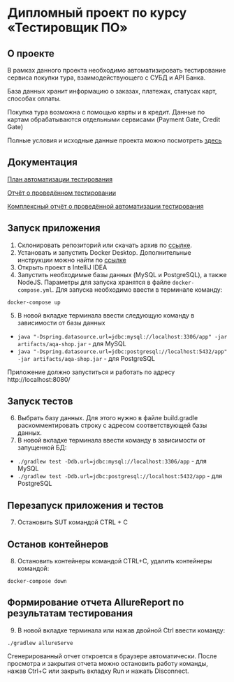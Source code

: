 # Дипломный проект по курсу «Тестировщик ПО»
## О проекте
В рамках данного проекта необходимо автоматизировать тестирование сервиса покупки тура, взаимодействующего с СУБД и API Банка.

База данных хранит информацию о заказах, платежах, статусах карт, способах оплаты.

Покупка тура возможна с помощью карты и в кредит. Данные по картам обрабатываются отдельными сервисами (Payment Gate, Credit Gate)

Полные условия и исходные данные проекта можно посмотреть [здесь](https://github.com/netology-code/qa-diploma)

## Документация 

[План автоматизации тестирования ](https://github.com/SweetLana1979/qa-diploma/blob/main/docs/Plan.md)

[Отчёт о проведённом тестировании](https://github.com/SweetLana1979/qa-diploma/blob/main/docs/Report.md)

[Комплексный отчёт о проведённой автоматизации тестирования](https://github.com/SweetLana1979/qa-diploma/blob/main/docs/Summary.md)


## Запуск приложения

1. Склонировать репозиторий или скачать архив по [ссылке](https://github.com/SweetLana1979/qa-diploma). 
2. Установать и запустить Docker Desktop. Дополнительные инструкции можно найти по [ссылке](https://github.com/netology-code/aqa-homeworks/blob/aqa4/docker/installation.md)
3. Открыть проект в IntelliJ IDEA
4. Запустить необходимые базы данных (MySQL и PostgreSQL), а также NodeJS. Параметры для запуска хранятся в файле `docker-compose.yml`. Для запуска необходимо ввести в терминале команду:
```
docker-compose up
```
5. В новой вкладке терминала ввести следующую команду в зависимости от базы данных
- `java "-Dspring.datasource.url=jdbc:mysql://localhost:3306/app" -jar artifacts/aqa-shop.jar` - для MySQL
- `java "-Dspring.datasource.url=jdbc:postgresql://localhost:5432/app" -jar artifacts/aqa-shop.jar` - для PostgreSQL
  
Приложение должно запуститься и работать по адресу http://localhost:8080/

## Запуск тестов
6. Выбрать базу данных. Для этого нужно в файле build.gradle раскомментировать строку с адресом соответствующей базы данных.
7. В новой вкладке терминала ввести команду в зависимости от запущенной БД:
- `./gradlew test -Ddb.url=jdbc:mysql://localhost:3306/app` - для MySQL
- `./gradlew test -Ddb.url=jdbc:postgresql://localhost:5432/app` - для PostgreSQL

## Перезапуск приложения и тестов
7. Остановить SUT командой CTRL + C

## Останов контейнеров
8. Остановить контейнеры командой CTRL+С, удалить контейнеры командой:
```
docker-compose down
```
## Формирование отчета AllureReport по результатам тестирования
9. В новой вкладке терминала или нажав двойной Ctrl ввести команду:
```
./gradlew allureServe
```
Сгенерированный отчет откроется в браузере автоматически. 
После просмотра и закрытия отчета можно остановить работу команды, нажав Ctrl+С или закрыть вкладку Run и нажать Disconnect.
